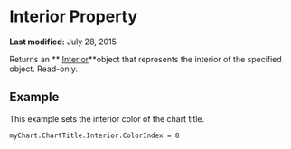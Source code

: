 
# Interior Property

 **Last modified:** July 28, 2015

Returns an  ** [Interior](13a4801e-f121-2a43-cd61-cf3ac9325197.md)**object that represents the interior of the specified object. Read-only.

## Example

This example sets the interior color of the chart title.


```
myChart.ChartTitle.Interior.ColorIndex = 8
```

